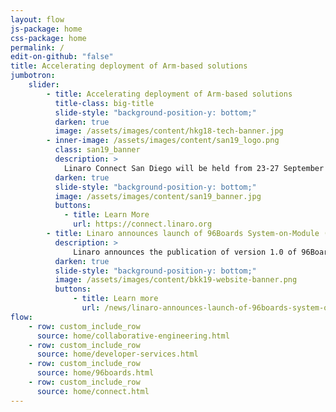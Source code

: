 ```yaml
---
layout: flow
js-package: home
css-package: home
permalink: /
edit-on-github: "false"
title: Accelerating deployment of Arm-based solutions
jumbotron:
    slider:
        - title: Accelerating deployment of Arm-based solutions
          title-class: big-title
          slide-style: "background-position-y: bottom;"
          darken: true
          image: /assets/images/content/hkg18-tech-banner.jpg
        - inner-image: /assets/images/content/san19_logo.png
          class: san19_banner
          description: >
            Linaro Connect San Diego will be held from 23-27 September 2019 at Paradise Point, San Diego, California.
          darken: true
          slide-style: "background-position-y: bottom;"
          image: /assets/images/content/san19_banner.jpg
          buttons:
            - title: Learn More
              url: https://connect.linaro.org
        - title: Linaro announces launch of 96Boards System-on-Module (SOM) Specification
          description: >
              Linaro announces the publication of version 1.0 of 96Boards System-on-Module (SOM) specifications.
          darken: true
          slide-style: "background-position-y: bottom;"
          image: /assets/images/content/bkk19-website-banner.png
          buttons:
              - title: Learn more
                url: /news/linaro-announces-launch-of-96boards-system-on-module-som-specification/
flow:
    - row: custom_include_row
      source: home/collaborative-engineering.html
    - row: custom_include_row
      source: home/developer-services.html
    - row: custom_include_row
      source: home/96boards.html
    - row: custom_include_row
      source: home/connect.html
---
```

